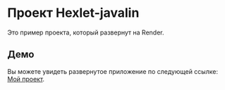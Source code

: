 # Проект Hexlet-javalin

Это пример проекта, который развернут на Render.

## Демо

Вы можете увидеть развернутое приложение по следующей ссылке: [Мой проект](https://my-awesome-app-one.onrender.com).
